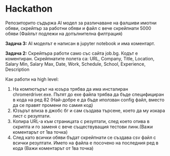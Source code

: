 # Hackathon

Репозиторито съдържа AI модел за различаване на фалшиви имотни обяви, скрейпър за работни обяви и файл с вече скрейпнати 5000 обяви (Файлът подлежи на допълнителна филтрация)



**Задача 3:**
AI моделът е написан в jupyter notebook и има коментарт.

**Задача 2:**
Скрейпъра работи само със сайта job.bg. Кодът е коментиран.
Скрейпнатите полета са:
  URL,
  Company,
  Title,
  Location,
  Salary Min,
  Salary Max,
  Date,
  Work,
  Schedule,
  School,
  Experience,
  Description


Как работи на high level:
  1. На компютърът на юзъра трябва да има инсталиран chromerdriver.exе. Пътят до exe файла трябва да бъде специфициран в кода на ред 82 (Най-добре е да бъде иползван config файл, вместо да се правят промени по самия код)
  1. Юзърът влиза в джобс бг и сам създава търсене, което да му изкара лист с резултати.
  2. Копира URL-а към страницата с резултати, след което отива в скрипта и го заменя с вече съществуващия тестови линк.(Важи коментарът от 1ва точка)
  3. След като всички обяви бъдат скрейпнати се създава csv файл с всички резултати. Името на файла е посочено на последния ред в кода (Важи коментарът от 1ва точка)


